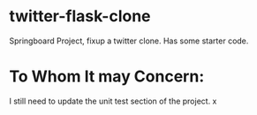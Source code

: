 # twitter-flask-clone
 Springboard Project, fixup a twitter clone. Has some starter code. 

# To Whom It may Concern:

I still need to update the unit test section of the project. x